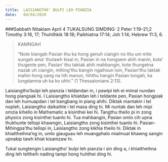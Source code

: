 ```yaml
---
title:  LAISIANGTHO’ BULPI LEH PIANZIA
date:   04/04/2020
---
```


###Sabbath Nitaklam April 4 TUKALSUNG SIMDING: 
2 Peter 1:19–21;2 Timothy 3:16, 17; Thuhilhkik 18:18; Paikhiatna 17:14; Joh 1:14; Hebrew 11:3, 6.

> <p>KAMNGAH</p>
> “Note kiangah Pasian thu ka hong genuh ciangin no thu um mite sungah ama’ thutawh kisai in, Pasian in na hongsem ahih manin, kote’ thugente pen, Pasian’ thu taktak ahih mahbangin, kote thungetna nazak uh ciangin, mihing’thu bangin ngaihsun loin, Pasian’thu taktak mahin hong sang na hih manun, hihthu hangin Pasian tungah, ka lungdamna uh ka ko uhhi.” (1 Thessalonians 2:13).

Laisiangtho’bulpi leh pianzia i teldandan in, i pawlpi leh ei mimal nundan hong piangsak hi. I Laisiangtho khiatdan leh i teldante pen, Pasian hongpiak dan leh humuapdan i tel bangbang in piang ahihi. Diktak mantakin i tel nopleh, Laisiangtho daikaihte i tel masa ding hi. Mi nuntak dan leh mipi omzia kihello in Mathematic a kisinthei kei hi. Tangthu theilo pi in zong physics zong kisinthei tuanlo hi. Tua mahbangin, Pasian omlo cih upna thukhunte tellopi khawngin, Laisiangtho zong kisinthei tuanlo hi. Pasian-Mihingpa’thu tellopi in, Laisiangtho zong kikhia theilo hi. Diktak in khiattheihna’ng in, umlo giauguau leh muangphalo mialmual khawng sangin upnakip tawh khiat kisamzaw hi.

Tukal sungtengin Laisiangtho’ bulpi leh pianzia i sin ding a, i khiattheihna ding leh teltheih nading tampi hong huhthei ding hi.